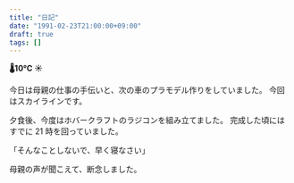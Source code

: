 ```yaml
---
title: "日記"
date: "1991-02-23T21:00:00+09:00"
draft: true
tags: []
---
```


__🌡10℃ ☀__

今日は母親の仕事の手伝いと、次の車のプラモデル作りをしていました。
今回はスカイラインです。

夕食後、今度はホバークラフトのラジコンを組み立てました。
完成した頃にはすでに 21 時を回っていました。

「そんなことしないで、早く寝なさい」

母親の声が聞こえて、断念しました。
